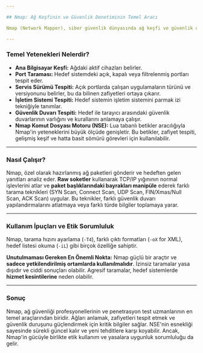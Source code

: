 ```yaml
---

## Nmap: Ağ Keşfinin ve Güvenlik Denetiminin Temel Aracı

Nmap (Network Mapper), siber güvenlik dünyasında ağ keşfi ve güvenlik denetimi için vazgeçilmez, açık kaynaklı bir araçtır. Geliştiricisi Gordon Lyon (Fyodor) olan Nmap, ham IP paketlerini kullanarak ağdaki sistemler hakkında derinlemesine bilgi toplar.

---
```


### Temel Yetenekleri Nelerdir?

* **Ana Bilgisayar Keşfi:** Ağdaki aktif cihazları belirler.
* **Port Taraması:** Hedef sistemdeki açık, kapalı veya filtrelenmiş portları tespit eder.
* **Servis Sürümü Tespiti:** Açık portlarda çalışan uygulamaların türünü ve versiyonunu belirler, bu da bilinen zafiyetleri ortaya çıkarır.
* **İşletim Sistemi Tespiti:** Hedef sistemin işletim sistemini parmak izi tekniğiyle tanımlar.
* **Güvenlik Duvarı Tespiti:** Hedef ile tarayıcı arasındaki güvenlik duvarlarının varlığını ve kurallarını anlamaya çalışır.
* **Nmap Komut Dosyası Motoru (NSE):** Lua tabanlı betikler aracılığıyla Nmap'in yeteneklerini büyük ölçüde genişletir. Bu betikler, zafiyet tespiti, gelişmiş keşif ve hatta basit sömürü görevleri için kullanılabilir.

---

### Nasıl Çalışır?

Nmap, özel olarak hazırlanmış ağ paketleri gönderir ve hedeften gelen yanıtları analiz eder. **Raw soketler** kullanarak TCP/IP yığınının normal işlevlerini atlar ve **paket başlıklarındaki bayrakları manipüle** ederek farklı tarama teknikleri (SYN Scan, Connect Scan, UDP Scan, FIN/Xmas/Null Scan, ACK Scan) uygular. Bu teknikler, farklı güvenlik duvarı yapılandırmalarını atlatmaya veya farklı türde bilgiler toplamaya yarar.

---

### Kullanım İpuçları ve Etik Sorumluluk

Nmap, tarama hızını ayarlama (`-T4`), farklı çıktı formatları (`-oX` for XML), hedef listesi okuma (`-iL`) gibi birçok özelliğe sahiptir.

**Unutulmaması Gereken En Önemli Nokta:** Nmap güçlü bir araçtır ve **sadece yetkilendirilmiş ortamlarda kullanılmalıdır**. İzinsiz taramalar yasa dışıdır ve ciddi sonuçları olabilir. Agresif taramalar, hedef sistemlerde **hizmet kesintilerine** neden olabilir.

---

### Sonuç

Nmap, ağ güvenliği profesyonellerinin ve penetrasyon test uzmanlarının en temel araçlarından biridir. Ağları anlamak, zafiyetleri tespit etmek ve güvenlik duruşunu güçlendirmek için kritik bilgiler sağlar. NSE'nin esnekliği sayesinde sürekli güncel kalır ve yeni tehditlere karşı koyabilir. Ancak, Nmap'in gücüyle birlikte etik kullanım ve yasalara uygunluk sorumluluğu da gelir.
